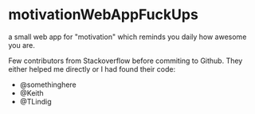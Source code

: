 # motivationWebAppFuckUps
a small web app for "motivation" which reminds you daily how awesome you are. 

Few contributors from Stackoverflow before commiting to Github. They either helped me directly or I had found their code:
- @somethinghere
- @Keith
- @TLindig

